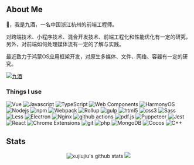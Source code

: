 
  <h2>About Me</h2>

  <p>👋，我是九酒，一名中国浙江杭州的前端工程师。</p>
  <p>对跨端技术、小程序技术、混合开发技术、前端工程化和性能优化有一定的研究，另外，对前端如何处理媒体流有一定的了解与实践。</p>
  <p>最近致力于鸿蒙OS应用框架开发，对原生多媒体、文件、网络、容器有一定的研究。</p>
  <p><a href="https://juejin.cn/user/201965869205213"><img alt="九酒" src="https://img.shields.io/badge/掘金-@九酒-blue" /></a>
  </p>

  <div>
    <h3>Things I use</h3>
<p>
  <img alt="Vue" src="https://img.shields.io/badge/-Vue-42b883?style=flat-square&logo=vue.js&logoColor=white" />
  <img alt="Javascript" src="https://img.shields.io/badge/-Javascript-f27b10?style=flat-square&logo=javascript&logoColor=white" />
  <img alt="TypeScript" src="https://img.shields.io/badge/-TypeScript-007ACC?style=flat-square&logo=typescript&logoColor=white" />
  <img alt="Web Components" src="https://img.shields.io/badge/-Web_Components-29ABE2?style=flat-square&logo=webcomponents.org&logoColor=white" />
  <img alt="HarmonyOS" src="https://img.shields.io/badge/-HarmonyOS-000000?style=flat-square&logo=harmonyos&logoColor=white" />
  <img alt="Nodejs" src="https://img.shields.io/badge/-Nodejs-43853d?style=flat-square&logo=Node.js&logoColor=white" />
  <img alt="npm" src="https://img.shields.io/badge/-NPM-CB3837?style=flat-square&logo=npm&logoColor=white" />
  <img alt="Webpack" src="https://img.shields.io/badge/-Webpack-8DD6F9?style=flat-square&logo=webpack&logoColor=white" /> 
  <img alt="Rollup" src="https://img.shields.io/badge/-Rollup-EC4A3F?style=flat-square&logo=rollup.js&logoColor=white" />
  <img alt="gulp" src="https://img.shields.io/badge/-gulp-cf4647?style=flat-square&logo=gulp&logoColor=white" />
  <img alt="html5" src="https://img.shields.io/badge/-HTML5-E34F26?style=flat-square&logo=html5&logoColor=white" />
  <img alt="css3" src="https://img.shields.io/badge/-CSS3-25A9E1?style=flat-square&logo=css3&logoColor=white" />
  <img alt="Sass" src="https://img.shields.io/badge/-Sass-CC6699?style=flat-square&logo=sass&logoColor=white" />
  <img alt="Less" src="https://img.shields.io/badge/-Less-1D365D?style=flat-square&logo=less&logoColor=white" />
  <img alt="Electron" src="https://img.shields.io/badge/-Electron-47848F?style=flat-square&logo=electron&logoColor=white" />
  <img alt="Nginx" src="https://img.shields.io/badge/-Nginx-00B140?style=flat-square&logo=Nginx&logoColor=white" />
  <img alt="github actions" src="https://img.shields.io/badge/-Github_Actions-2088FF?style=flat-square&logo=github-actions&logoColor=white" />
  <img alt="pdf.js" src="https://img.shields.io/badge/-PDF.js-EB3837?style=flat-square&logo=pdf.js&logoColor=white" />
  <img alt="Puppeteer" src="https://img.shields.io/badge/-Puppeteer-40B5A4?style=flat-square&logo=puppeteer&logoColor=white" />
  <img alt="Jest" src="https://img.shields.io/badge/-Jest-C21325?style=flat-square&logo=jest&logoColor=white" />
  <img alt="React" src="https://img.shields.io/badge/-React-61DAFB?style=flat-square&logo=react&logoColor=white" />
  <img alt="Chrome Extensions" src="https://img.shields.io/badge/-Chrome Extensions-4285F4?style=flat-square&logo=chromewebstore&logoColor=white" />
  <img alt="git" src="https://img.shields.io/badge/-Git-F05032?style=flat-square&logo=git&logoColor=white" />
  <img alt="php" src="https://img.shields.io/badge/-php-4F5B93?style=flat-square&logo=php&logoColor=white" />
  <img alt="MongoDB" src="https://img.shields.io/badge/-MongoDB-13aa52?style=flat-square&logo=mongodb&logoColor=white" />
  <img alt="Cocos" src="https://img.shields.io/badge/-Cocos-55C2E1?style=flat-square&logo=cocos&logoColor=white" />
  <img alt="C++" src="https://img.shields.io/badge/-C++-00599C?style=flat-square&logo=c++&logoColor=white" />
</p>
  </div>

  <h2>Stats</h2>

  <div align="center">
    <div>
      <img
        src="https://github-readme-stats.vercel.app/api?username=xujiujiu&show_icons=true&include_all_commits=true&hide_border=true&rank_icon=github"
        alt="xujiujiu's github stats" />
      <img src="https://github-readme-stats.vercel.app/api/top-langs/?username=xujiujiu&layout=compact&hide_border=true" />
    </div>
    <!-- <img src="https://github-profile-trophy.vercel.app/?username=xujiujiu&row=1&column=7&no-frame=true&no-bg=true"
      alt="" /> -->
  </div>
<!--   [just for fun](https://xujiujiu.github.io/forFunny/) -->


<!---
xujiujiu/xujiujiu is a ✨ special ✨ repository because its `README.md` (this file) appears on your GitHub profile.
You can click the Preview link to take a look at your changes.
--->

